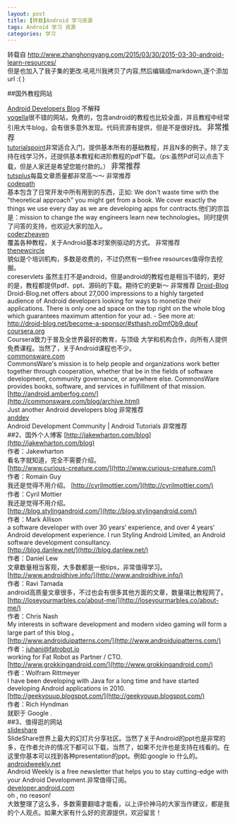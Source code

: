```yaml
---
layout: post
title: [转载]Android 学习资源
tags: Android 学习 资源
categories: 学习
---
```

转载自 http://www.zhanghongyang.com/2015/03/30/2015-03-30-android-learn-resources/  
但是也加入了我子集的更改.吼吼!!(我拷贝了内容,然后编辑成markdown,逐个添加url :( )

##国外教程网站

[Android Developers Blog](http://android-developers.blogspot.ca/) 不解释  
[vogella](http://www.vogella.com/tutorials/android.html)很不错的网站，免费的，包含android的教程也比较全面，并且教程中经常引用大牛blog，会有很多意外发现。代码资源有提供，但是不是很好找。 <big>非常推荐</big>  
[tutorialspoint](http://www.tutorialspoint.com/android/)非常适合入门，提供基本所有的基础教程，并且N多的例子。除了支持在线学习外，还提供基本教程和进阶教程的pdf下载。（ps:虽然Pdf可以点击下载，但是人家还是希望您能付款的。） <big>非常推荐</big>  
[tutsplus](http://code.tutsplus.com/categories/android-sdk)每篇文章质量都非常高～～ 非常推荐  
[codepath](http://guides.codepath.com/android/Home)  
基本包含了日常开发中所有用到的东西，正如: We don't waste time with the "theoretical approach" you might get from a book. We cover exactly the things we use every day as we are developing apps for contracts.他们的宗旨是：mission to change the way engineers learn new technologies。同时提供了问答的支持，也欢迎大家的加入。  
[coderzheaven](http://www.coderzheaven.com/android-tutorials/)  
覆盖各种教程，关于Android基本时案例驱动的方式。 非常推荐  
[thenewcircle](https://thenewcircle.com/training/android/)  
貌似是个培训机构，多数是收费的，不过仍然有一些free resources值得你去挖掘。  
coreservlets
虽然主打不是android，但是android的教程也是相当不错的，更好的是，教程都提供pdf、ppt、源码的下载。期待它的更新～ 非常推荐
[Droid-Blog](http://droid-blog.net/)  
Droid-Blog.net offers about 27,000 impressions to a highly targeted audience of Android developers looking for ways to monetize their applications. There is only one ad space on the top right on the whole blog which guarantees maximum attention for your ad. - See more at: http://droid-blog.net/become-a-sponsor/#sthash.roDmfOb9.dpuf  
[coursera.org](https://www.coursera.org/)  
Coursera致力于普及全世界最好的教育，与顶级 大学和机构合作，向所有人提供免费课程。当然了，关于Android课程也不少。  
[commonsware.com](http://commonsware.com/blog/archive.html)  
CommonsWare's mission is to help people and organizations work better together through cooperation, whether that be in the fields of software development, community governance, or anywhere else. CommonsWare provides books, software, and services in fulfillment of that mission.  
[http://android.amberfog.com/](http://commonsware.com/blog/archive.html)  
Just another Android developers blog 非常推荐  
[anddev](http://www.anddev.org/)  
Android Development Community | Android Tutorials 非常推荐  
##2、国外个人博客
[http://jakewharton.com/blog](http://jakewharton.com/blog)  
作者：Jakewharton  
看名字就知道，完全不需要介绍。  
[http://www.curious-creature.com/](http://www.curious-creature.com/)  
作者：Romain Guy  
我还是觉得不用介绍。 
[http://cyrilmottier.com/](http://cyrilmottier.com/)  
作者：Cyril Mottier  
我还是觉得不用介绍。  
[http://blog.stylingandroid.com/](http://blog.stylingandroid.com/)  
作者：Mark Allison  
a software developer with over 30 years’ experience, and over 4 years’ Android development experience. I run Styling Android Limited, an Android software development consultancy.  
[http://blog.danlew.net/](http://blog.danlew.net/)  
作者：Daniel Lew  
文章数量相当客观，大多数都是一些tips，非常值得学习。  
[http://www.androidhive.info/](http://www.androidhive.info/)  
作者：Ravi Tamada  
android高质量文章很多，不过也会有很多其他方面的文章，数量堪比教程网了。  
[http://loseyourmarbles.co/about-me/](http://loseyourmarbles.co/about-me/)  
作者：Chris Nash  
My interests in software development and modern video gaming will form a large part of this blog 。  
[http://www.androiduipatterns.com/](http://www.androiduipatterns.com/)  
作者：juhani@fatrobot.io  
working for Fat Robot as Partner / CTO.  
[http://www.grokkingandroid.com/](http://www.grokkingandroid.com/)  
作者：Wolfram Rittmeyer  
I have been developing with Java for a long time and have started developing Android applications in 2010.  
[http://geekyouup.blogspot.com/](http://geekyouup.blogspot.com/)  
作者：Rich Hyndman  
就职于 Google .  
##3、值得逛的网站  
[slideshare](http://www.slideshare.net/)  
SlideShare世界上最大的幻灯片分享社区。当然了关于Android的ppt也是非常的多，在作者允许的情况下都可以下载，当然了，如果不允许也是支持在线看的。在这里你基本可以找到各种presentation的ppt。例如:google io 什么的。  
[androidweekly.net](androidweekly.net)  
Android Weekly is a free newsletter that helps you to stay cutting-edge with your Android Development.非常值得订阅。  
[developer.android.com](developer.android.com)  
oh , no reason!  
大致整理了这么多，多数需要翻墙才能看，以上评价神马的大家当作建议，都是我的个人观点。如果大家有什么好的资源提供，欢迎留言！
